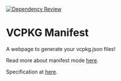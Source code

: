 [![Dependency Review](https://github.com/lyquid/vcpkg-manifest/actions/workflows/dependency-review.yml/badge.svg)](https://github.com/lyquid/vcpkg-manifest/actions/workflows/dependency-review.yml)

# VCPKG Manifest

A webpage to generate your vcpkg.json files!

Read more about manifest mode [here](https://vcpkg.readthedocs.io/en/latest/users/manifests/).

Specification at [here](https://vcpkg.readthedocs.io/en/latest/specifications/manifests/).
